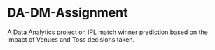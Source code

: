 # DA-DM-Assignment
A Data Analytics project on IPL match winner prediction based on the impact of Venues and Toss decisions taken.
